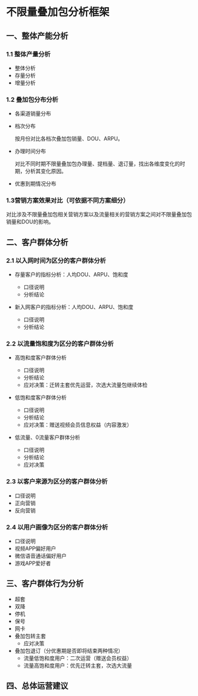 # 不限量叠加包分析框架

## 一、整体产能分析
### 1.1 整体产量分析
  * 整体分析
  * 存量分析
  * 增量分析
  
### 1.2 叠加包分布分析
  * 各渠道销量分布
  * 档次分布
  
    按月份对比各档次叠加包销量、DOU、ARPU。
    
  * 办理时间分布
  
    对比不同时期不限量叠加包办理量、提档量、退订量，找出各维度变化的时期，分析其变化原因。
    
  * 优惠到期情况分布
  
### 1.3营销方案效果对比（可依据不同方案细分）
  对比涉及不限量叠加包相关营销方案以及流量相关的营销方案之间对不限量叠加包销量和DOU的影响。
  
  
## 二、客户群体分析
### 2.1 以入网时间为区分的客户群体分析
  * 存量客户的指标分析：人均DOU、ARPU、饱和度
    - 口径说明
    - 分析结论
    
  * 新入网客户的指标分析：人均DOU、ARPU、饱和度
    - 口径说明
    - 分析结论
  
### 2.2 以流量饱和度为区分的客户群体分析
  * 高饱和度客户群体分析
    - 口径说明
    - 分析结论
    - 应对决策：迁转主套优先运营，次选大流量包继续体检
    
  * 低饱和度客户群体分析
    - 口径说明
    - 分析结论
    - 应对决策：赠送视频会员信息权益（内容激发）
  
  * 低流量、0流量客户群体分析
    - 口径说明
    - 分析结论
    - 应对决策
    
### 2.3 以客户来源为区分的客户群体分析
  * 口径说明
  * 正向营销
  * 反向营销
  
### 2.4 以用户画像为区分的客户群体分析
  * 口径说明
  * 视频APP偏好用户
  * 微信语音通话偏好用户
  * 游戏APP爱好者
    
## 三、客户群体行为分析
  * 超套
  * 双降
  * 停机
  * 保号
  * 网卡
  * 叠加包转主套
    - 应对决策
  * 叠加包退订（分优惠期是否即将结束两种情况）
    - 流量低饱和度用户：二次运营（赠送会员权益）
    - 流量高饱和度用户：优先迁转主套，次选大流量
  
   
  ## 四、总体运营建议
  

